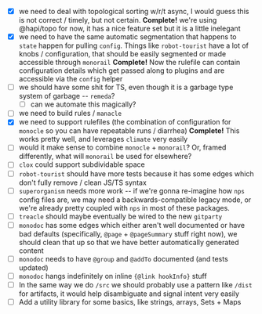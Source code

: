  - [x] we need to deal with topological sorting w/r/t async, I would guess this is not correct / timely, but not certain. **Complete!** we're using @hapi/topo for now, it has a nice feature set but it is a little inelegant
 - [x] we need to have the same automatic segmentation that happens to `state` happen for pulling `config`. Things like `robot-tourist` have a lot of knobs / configuration, that should be easily segmented or made accessible through `monorail` **Complete!** Now the rulefile can contain configuration details which get passed along to plugins and are accessible via the `config` helper
 - [ ] we should have some shit for TS, even though it is a garbage type system of garbage -- `remeda`?
   - [ ] can we automate this magically?
 - [ ] we need to build rules / `manacle`
 - [x] we need to support rulefiles (the combination of configuration for `monocle` so you can have repeatable runs / diarrhea) **Complete!** This works pretty well, and leverages `climate` very easily
 - [ ] would it make sense to combine `monocle` + `monorail`? Or, framed differently, what will `monorail` be used for elsewhere?
 - [ ] `clox` could support subdividable space
 - [ ] `robot-tourist` should have more tests because it has some edges which don't fully remove / clean JS/TS syntax
 - [ ] `superorganism` needs more work -- if we're gonna re-imagine how `nps` config files are, we may need a backwards-compatible legacy mode, or we're already pretty coupled with `nps` in most of these packages.
 - [ ] `treacle` should maybe eventually be wired to the new `gitparty`
 - [ ] `monodoc` has some edges which either aren't well documented or have bad defaults (specifically, `@page` + `@pageSummary` stuff right now), we should clean that up so that we have better automatically generated content
 - [ ] `monodoc` needs to have `@group` and `@addTo` documented (and tests updated)
 - [ ] `monodoc` hangs indefinitely on inline `{@link hookInfo}` stuff
 - [ ] In the same way we do `/src` we should probably use a pattern like `/dist` for artifacts, it would help disambiguate and signal intent very easily
 - [ ] Add a utility library for some basics, like strings, arrays, Sets + Maps
